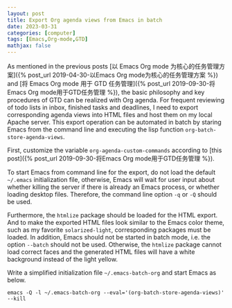 ```yaml
---
layout: post
title: Export Org agenda views from Emacs in batch
date: 2023-03-31
categories: [computer]
tags: [Emacs,Org-mode,GTD]
mathjax: false
---
```


As mentioned in the previous posts [以 Emacs Org mode 为核心的任务管理方案]({% post_url 2019-04-30-以Emacs Org mode为核心的任务管理方案 %}) and [将 Emacs Org mode 用于 GTD 任务管理]({% post_url 2019-09-30-将Emacs Org mode用于GTD任务管理 %}), the basic philosophy and key procedures of GTD can be realized with Org agenda. For frequent reviewing of todo lists in inbox, finished tasks and deadlines, I need to export corresponding agenda views into HTML files and host them on my local Apache server. This export operation can be automated in batch by staring Emacs from the command line and executing the lisp function `org-batch-store-agenda-views`.

First, customize the variable `org-agenda-custom-commands` according to [this post]({% post_url 2019-09-30-将Emacs Org mode用于GTD任务管理 %}).

To start Emacs from command line for the export, do not load the default `~/.emacs` initialization file, otherwise, Emacs will wait for user input about whether killing the server if there is already an Emacs process, or whether loading desktop files. Therefore, the command line option `-q` or `-Q` should be used.

Furthermore, the `htmlize` package should be loaded for the HTML export. And to make the exported HTML files look similar to the Emacs color theme, such as my favorite `solarized-light`, corresponding packages must be loaded. In addition, Emacs should not be started in batch mode, i.e. the option `--batch` should not be used. Otherwise, the `htmlize` package cannot load correct faces and the generated HTML files will have a white background instead of the light yellow.

Write a simplified initialization file `~/.emacs-batch-org` and start Emacs as below.

```text
emacs -Q -l ~/.emacs-batch-org --eval='(org-batch-store-agenda-views)' --kill
```
